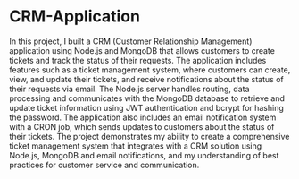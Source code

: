 # CRM-Application
In this project, I built a CRM (Customer Relationship Management) application using Node.js and MongoDB that allows
customers to create tickets and track the status of their requests. The application includes features such as a ticket management system, where 
customers can create, view, and update their tickets, and receive notifications about the status of their requests via email. The Node.js server handles 
routing, data processing and communicates with the MongoDB database to retrieve and update ticket information using JWT authentication and 
bcrypt for hashing the password. The application also includes an email notification system with a CRON job, which sends updates to customers 
about the status of their tickets. The project demonstrates my ability to create a comprehensive ticket management system that integrates with a CRM 
solution using Node.js, MongoDB and email notifications, and my understanding of best practices for customer service and communication.

